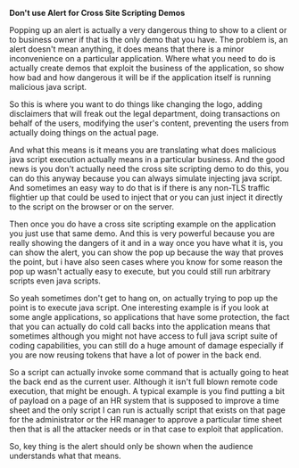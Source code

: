 **Don't use Alert for Cross Site Scripting Demos**

Popping up an alert is actually a very dangerous thing to show to a client or to business owner if that is the only demo that you have. The problem is, an alert doesn't mean anything, it does means that there is a minor inconvenience on a particular application. Where what you need to do is actually create demos that exploit the business of the application, so show how bad and how dangerous it will be if the application itself is running malicious java script.

So this is where you want to do things like changing the logo, adding disclaimers that will freak out the legal department, doing transactions on behalf of the users, modifying the user's content, preventing the users from actually doing things on the actual page.

And what this means is it means you are translating what does malicious java script execution actually means in a particular business. And the good news is you don't actually need the cross site scripting demo to do this, you can do this anyway because you can always simulate injecting java script. And sometimes an easy way to do that is if there is any non-TLS traffic flightier up that could be used to inject that or you can just inject it directly to the script on the browser or on the server.

Then once you do have a cross site scripting example on the application you just use that same demo. And this is very powerful because you are really showing the dangers of it and in a way once you have what it is, you can show the alert, you can show the pop up because the way that proves the point, but i have also seen cases where you know for some reason the pop up wasn't actually easy to execute, but you could still run arbitrary scripts even java scripts.

So yeah sometimes don't get to hang on, on actually trying to pop up the point is to execute java script. One interesting example is if you look at some angle applications, so applications that have some protection, the fact that you can actually do cold call backs into the application means that sometimes although you might not have access to full java script suite of coding capabilities, you can still do a huge amount of damage especially if you are now reusing tokens that have a lot of power in the back end. 

So a script can actually invoke some command that is actually going to heat the back end as the current user. Although it isn't full blown remote code execution, that might be enough. A typical example is you find putting a bit of payload on a page of an HR system that is supposed to improve a time sheet and the only script I can run is actually script that exists on that page for the administrator or the HR manager to approve a particular time sheet then that is all the attacker needs or in that case to exploit that application.

So, key thing is the alert should only be shown when the audience understands what that means.